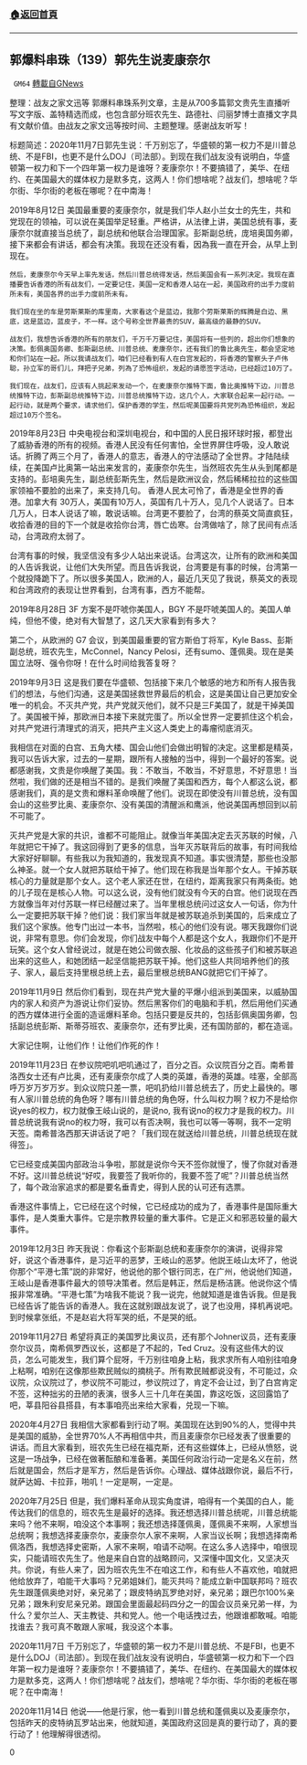 ###  [:house:返回首頁](https://github.com/ourhimalayas/txt)
---

## 郭爆料串珠（139）郭先生说麦康奈尔
` GM64` [轉載自GNews](https://gnews.org/zh-hans/682712/)

整理：战友之家文迅等
郭爆料串珠系列文章，主是从700多篇郭文贵先生直播听写文字版、盖特精选而成，也包含部分班农先生、路德社、闫丽梦博士直播文字具有文献价值。由战友之家文迅等按时间、主题整理。感谢战友听写！

标题简述：2020年11月7日郭先生说：千万别忘了，华盛顿的第一权力不是川普总统、不是FBI，也更不是什么DOJ（司法部）。到现在我们战友没有说明白，华盛顿第一权力和下一个四年第一权力是谁呀？麦康奈尔！不要搞错了，美华、在纽约、在美国最大的媒体权力是默多克，这两人！你们想啥呢？战友们，想啥呢？华尔街、华尔街的老板在哪呢？在中南海！

2019年8月12日
美国最重要的麦康奈尔，就是我们华人赵小兰女士的先生，共和党现在的领袖，可以说在美国举足轻重。严格讲，从法律上讲，美国总统有事，麦康奈尔就直接当总统了，副总统和他联合治理国家。彭斯副总统，庞培奥国务卿，接下来都会有讲话，都会有决策。我现在还没有看，因為我一直在开会，从早上到现在。


```
然后，麦康奈尔今天早上率先发话，然后川普总统得发话，然后美国会有一系列决定。我现在直播要告诉香港的所有战友们，一定要记住，美国一定和香港人站在一起，美国政府的出手力度前所未有，美国各界的出手力度前所未有。 

我们现在坐的车是劳斯莱斯的库里南，大家看这个是蓝边，我那个劳斯莱斯的辉腾是白边、黑底，这是蓝边，蓝皮子，不一样。这个号称全世界最贵的SUV，最高级的最静的SUV。 

战友们，我想告诉香港的所有的朋友们，千万千万要记住，美国将有一些列的，超出你们想象的决策。彭佩奥国务卿、彭斯副总统、川普总统、麦康奈尔，还有我们的鲁比奥先生，都会坚定地和你们站在一起。所以我请战友们，咱们已经看到有人在白宫发起的，将香港的警察头子卢伟聪，孙立军的哥们儿，拜把子兄弟，列為了恐怖组织，发起的请愿签字活动，已经超过10万了。 

我们现在，战友们，应该有人挑起来发动一个，在麦康奈尔推特下面，鲁比奥推特下边，川普总统推特下边，彭斯副总统推特下边，川普总统推特下边，这几个人，大家联合起来一起行动。一起行动，就是两个要求，请求他们，保护香港的学生，然后呢美国要将共党列為恐怖组织，发起超过10万个签名。
```


2019年8月23日
中央电视台和深圳电视台，和中国的人民日报环球时报，都登出了威胁香港的所有的视频。香港人民没有任何害怕，全世界屏住呼吸，没人敢说话。折腾了两三个月了，香港人的意志，香港人的守法感动了全世界。才陆陆续续，在美国卢比奥第一站出来发言的，麦康奈尔先生，当然班农先生从头到尾都是支持的。彭培奥先生，副总统彭斯先生，然后是欧洲议会，然后稀稀拉拉的这些国家领袖不要脸的出来了，来支持几句。 香港人民太可怜了，香港是全世界的香港。加拿大有 30万人，美国有10万人，英国有几十万人，见几个人说话了。日本几万人，日本人说话了嘛，敢说话嘛。台湾更不要脸了，台湾的蔡英文简直疯狂，收拾香港的目的下一个就是收拾你台湾，唇亡齿寒。台湾做啥了，除了民间有点活动，台湾政府太弱了。

台湾有事的时候，我坚信没有多少人站出来说话。台湾这次，让所有的欧洲和美国的人告诉我说，让他们大失所望。而且告诉我说，台湾要是有事的时候，台湾第一个就投降跪下了。所以很多美国人，欧洲的人，最近几天见了我说，蔡英文的表现和台湾政府的表现让世界看到，台湾有事，西方不能帮。

2019年8月28日
3F 方案不是吓唬你美国人，BGY 不是吓唬美国人的。美国人单纯，但他不傻，绝对有大智慧了，这几天大家看到有多大？

第二个，从欧洲的 G7 会议，到美国最重要的官方斯伯丁将军，Kyle Bass、彭斯副总统，班农先生，McConnel，Nancy Pelosi，还有sumo、蓬佩奥。现在是美国立法呀、强令你呀！在什么时间给我答复呀？

2019年9月3日
这是我们要在华盛顿、包括接下来几个敏感的地方和所有人报告我们的想法，与他们沟通，这是美国拯救世界最后的机会，这是美国让自己更加安全唯一的机会。不灭共产党，共产党就灭他们，就不只是三F美国了，就是干掉美国了。美国被干掉，那欧洲日本接下来就完蛋了。所以全世界一定要抓住这个机会，对共产党进行清理式的消灭，把共产主义这人类史上的毒瘤彻底消灭。

我相信在对面的白宫、五角大楼、国会山他们会做出明智的决定。这里都是精英，我可以告诉大家，过去的一星期，跟所有人接触的当中，得到一个最好的答案。说都感谢我，文贵是你唤醒了美国。我：不敢当，不敢当，不好意思，不好意思！当然啦，我们做的还是相当不错的。是我们唤醒了美国和西方，每个人都这么说，都感谢我们，真的是文贵和爆料革命唤醒了他们。说现在即使没有川普总统，没有国会山的这些罗比奥、麦康奈尔、没有美国的清醒派和鹰派，他说美国再想回到以前不可能了。

灭共产党是大家的共识，谁都不可能阻止。就像当年美国决定去灭苏联的时候，八年就把它干掉了。我这回得到了更多的信息，当年灭苏联背后的故事，有时间我给大家好好聊聊。有些我以为我知道的，我发现真不知道。事实很清楚，那些也没那么神圣。就一个女人就把苏联给干掉了。他们现在称我是当年那个女人。干掉苏联核心的力量就是那个女人。这个老人家还在世，在纽约，距离我家只有两条街。她的儿子现在是核心人物。可以这么说，没有他们就没有今天的白宫。他们说现在西方就像当年对付苏联一样已经醒过来了。当年里根总统问过这女人一句话，你为什么一定要把苏联干掉？他们说：我们家当年就是被苏联追杀到美国的，后来成立了我们这个家族。他专门出过一本书，当然啦，核心的他们没有说。哪天我跟你们说说，非常有意思。你们会发现，你们战友中每个人都是这个女人，我跟你们不是开玩笑。这个女人曾经说过，就是在她公司做衣服、化妆品的这些孩子们和被苏联追出来的这些人，和她团结一起坚信能把苏联干掉。他们这些人共同培养他们的孩子、家人，最后支持里根总统上去，最后里根总统BANG就把它们干掉了。

2019年11月9日
然后你们看到，现在共产党大量的平爆小组派到美国来，以威胁国内的家人和资产为游说让你们妥协。然后黑客你们的电脑和手机，然后用他们买通的西方媒体进行全面的造谣爆料革命。包括只要是反共的，包括彭佩奥国务卿，包括副总统彭斯、斯蒂芬班农、麦康奈尔，还有罗比奥，还有国防部的，都在造谣。

大家记住啊，让他们作！让他们作死的作！

2019年11月23日
在参议院吧叽吧叽通过了，百分之百。众议院百分之百。南希普洛西女士还有卢比奥，还有麦康奈尔成了人类的英雄，香港的英雄。哇塞，全部高呼万岁万岁万岁。到众议院只差一票，吧叽扔给川普总统去了，历史上最快的。哪有人家川普总统的角色呀？哪有川普总统的角色呀，什么叫权力啊？权力不是给你说yes的权力，权力就像王岐山说的，是说no, 我有说no的权力才是我的权力。川普总统说我有说no的权力呀，我可以有否决啊，我也可以等一等啊，我不一定明天签。南希普洛西那天讲话说了吧？「我们现在就送给川普总统，川普总统现在就得签」。

它已经变成美国内部政治斗争啦，那就是说你今天不签你就慢了，慢了你就对香港不好。这川普总统说“好哎，我要签了我听你的，我要不签了呢”？川普总统当然了，每个政治家追求的都是要名垂青史，得到人民的认可还有选票。

香港这件事情上，它已经在这个时候，它已经成功的成为了，香港事件是国际重大事件，是人类重大事件。它是宗教界较量的重大事件。它是正义和邪恶较量的最大事件。

2019年12月3日
昨天我说：你看这个彭斯副总统和麦康奈尔的演讲，说得非常好，说这个香港事件，是习近平的恶梦，王岐山的恶梦。他説王岐山太坏了，他说你那个“平港七策”説的非常好，他说他的那个银行同志，在广州，他说他们知道，王岐山是香港事件最大的领导决策者。然后是韩正，然后是杨洁篪。他说你这个情报非常准确。“平港七策”为啥我不能说？我一说完，他就知道是谁告诉我。但是我已经告诉了能告诉的香港人。我在这就别跟战友说了，说了也没用，择机再说吧。到时候拿张纸，不是赵岩大将军哭的纸，不是哭的纸。

2019年11月27日
希望将真正的美国罗比奥议员，还有那个Johner议员，还有麦康奈尔议员，南希佩罗西议长，这都是了不起的，Ted Cruz。没有这些伟大的议员，怎么可能发生，我们算个屁呀，千万别往咱身上粘，我求求所有人咱别往咱身上粘啊，咱别在这像那些欺民贼似的摘桃子。所有欺民贼都说没有，不可能过，众议院，众议院过了，参议院不可能过，参议院过了，肯定不会让过，到了白宫肯定不签，这种拙劣的丑陋的表演，很多人三十几年在美国，靠这吃饭，这回露馅了吧，莘县阳谷县搭县，有本事咱亮出来给大家看，兑现一下嘛。

2020年4月27日
我相信大家都看到行动了啊。美国现在达到90%的人，觉得中共是美国的威胁，全世界70%人不再相信中共，而且麦康奈尔已经发表了很重要的讲话。而且大家看到，班农先生已经在福克斯，还有这些媒体上，已经从愤怒，说这是一场战争，已经在做著酝酿和准备著。美国任何政治行动一定是名义在前，然后就是国会，然后才是军方，然后是告诉你。心理战、媒体战跟你说，最后不行，就萨达姆、卡拉菲，啪叽！一定是啊，一定是。

2020年7月25日
但是，我们爆料革命从现实角度讲，咱得有一个美国的白人，能传达我们的信息的，班农先生是最好的选择。我还想选择川普总统呢，川普总统能来吗？他不来啊，咱没这个本事啊；我还想选择蓬佩奥，蓬佩奥不来啊，人家想当总统啊；我想选择麦康奈尔，麦康奈尔人家不来啊，人家当议长啊；我想选择南希佩洛西，我想选择史密斯，人家不来啊，咱请不动啊。在这么多人选择中，咱很现实，只能请班农先生了。他是来自白宫的战略顾问，又深懂中国文化，又坚决灭共。你说，有些人来了，因为班农先生不在咱这工作，和有些人不喜欢他，咱就把他给放弃了，咱能干大事吗？兄弟姐妹们，能灭共吗？能成立新中国联邦吗？班农先生跟蓬佩奥绝对好，亲兄弟了；跟皮特纳瓦罗绝对好，亲兄弟；跟巴尔100%亲兄弟；跟朱利安尼亲兄弟。跟国会里面最起码四分之一的国会议员亲兄弟一样，为什么？爱尔兰人、天主教徒、共和党人。他一个电话拽过去，他跟谁都敢喊。咱能找谁去？我可真不敢跟人家喊，我没这个本事。

2020年11月7日
千万别忘了，华盛顿的第一权力不是川普总统、不是FBI，也更不是什么DOJ（司法部）。到现在我们战友没有说明白，华盛顿第一权力和下一个四年第一权力是谁呀？麦康奈尔！不要搞错了，美华、在纽约、在美国最大的媒体权力是默多克，这两人！你们想啥呢？战友们，想啥呢？华尔街、华尔街的老板在哪呢？在中南海！

2020年11月14日
他说——他是行家，他一看到川普总统和蓬佩奥以及麦康奈尔，包括昨天的皮特纳瓦罗站出来，他就知道，美国政府这回是真的要行动了，真的要行动了！他理解得很透彻。

0
